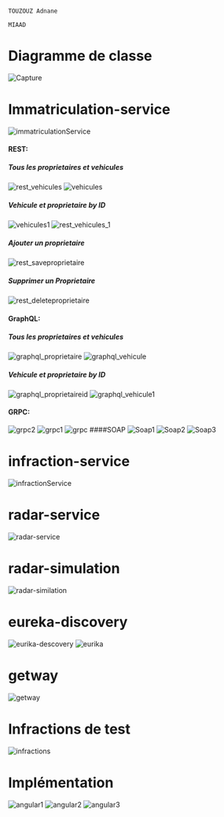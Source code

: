                                                                            TOUZOUZ Adnane
                                                                           MIAAD
                                                                    




# Diagramme de classe
![Capture](https://github.com/T-adnane/Vehicle-Radar-Infraction-Micro-Service/assets/115072337/19e96ea6-e8ce-4279-813c-c96cfa3c54ef)
# Immatriculation-service
![immatriculationService](https://github.com/T-adnane/Vehicle-Radar-Infraction-Micro-Service/assets/115072337/bd8d87f5-b2f8-4632-b7d2-e1f7e86cde13)
#### REST:
##### Tous les proprietaires et vehicules
![rest_vehicules](https://github.com/T-adnane/Vehicle-Radar-Infraction-Micro-Service/assets/115072337/95aa1c3c-a28f-4134-91c6-308d585352ab)
![vehicules](https://github.com/T-adnane/Vehicle-Radar-Infraction-Micro-Service/assets/115072337/103070f5-2e12-4a90-bfb8-a465dec2f166)
##### Vehicule et proprietaire by ID
![vehicules1](https://github.com/T-adnane/Vehicle-Radar-Infraction-Micro-Service/assets/115072337/a3dbb908-6011-415a-9332-9ce94f6dce3d)
![rest_vehicules_1](https://github.com/T-adnane/Vehicle-Radar-Infraction-Micro-Service/assets/115072337/70402755-a3fb-4f50-a323-b5b4b93e2609)
##### Ajouter un proprietaire
![rest_saveproprietaire](https://github.com/T-adnane/Vehicle-Radar-Infraction-Micro-Service/assets/115072337/978fbf0e-e99e-4d0c-bc7d-5ed73e15b821)
##### Supprimer un Proprietaire
![rest_deleteproprietaire](https://github.com/T-adnane/Vehicle-Radar-Infraction-Micro-Service/assets/115072337/fa3a6a17-128f-481e-b428-3e2ead71085e)
#### GraphQL:
##### Tous les proprietaires et vehicules
![graphql_proprietaire](https://github.com/T-adnane/Vehicle-Radar-Infraction-Micro-Service/assets/115072337/923b4afa-4164-46ca-aaec-0235abbe6368)
![graphql_vehicule](https://github.com/T-adnane/Vehicle-Radar-Infraction-Micro-Service/assets/115072337/94f9b286-b71b-431d-a57b-056940985c57)
##### Vehicule et proprietaire by ID
![graphql_proprietaireid](https://github.com/T-adnane/Vehicle-Radar-Infraction-Micro-Service/assets/115072337/333e3e93-182b-4b87-8cb6-b822ba080cd3)
![graphql_vehicule1](https://github.com/T-adnane/Vehicle-Radar-Infraction-Micro-Service/assets/115072337/9679c63e-e505-4aef-97a3-171bbec79411)
#### GRPC:
![grpc2](https://github.com/T-adnane/Vehicle-Radar-Infraction-Micro-Service/assets/115072337/88bf0ca6-a554-49d5-874e-a149b3d50430)
![grpc1](https://github.com/T-adnane/Vehicle-Radar-Infraction-Micro-Service/assets/115072337/791f3030-8588-4130-9097-569ba36cfadf)
![grpc](https://github.com/T-adnane/Vehicle-Radar-Infraction-Micro-Service/assets/115072337/dbb12ca7-58ef-41f7-9811-946a79b1cf77)
####SOAP
![Soap1](https://github.com/T-adnane/Vehicle-Radar-Infraction-Micro-Service/assets/115072337/429c40ed-3ab7-44ea-a44b-27fcbd51540f)
![Soap2](https://github.com/T-adnane/Vehicle-Radar-Infraction-Micro-Service/assets/115072337/8a0a082b-25ec-4850-810e-44b8b9af848b)
![Soap3](https://github.com/T-adnane/Vehicle-Radar-Infraction-Micro-Service/assets/115072337/edcad614-d804-44e1-b6f0-86bb485dd9c3)
# infraction-service
![infractionService](https://github.com/T-adnane/Vehicle-Radar-Infraction-Micro-Service/assets/115072337/4641c876-00ba-4ce8-bbb5-fde3bc0f47fa)
# radar-service
![radar-service](https://github.com/T-adnane/Vehicle-Radar-Infraction-Micro-Service/assets/115072337/16f33c7f-bfb8-480d-96d1-54497884bcda)
# radar-simulation
![radar-similation](https://github.com/T-adnane/Vehicle-Radar-Infraction-Micro-Service/assets/115072337/dd539399-9fc6-4d03-82e0-a53725b3c865)
# eureka-discovery
![eurika-descovery](https://github.com/T-adnane/Vehicle-Radar-Infraction-Micro-Service/assets/115072337/8f6c9a2c-9160-4924-a256-ef9b38ddf07a)
![eurika](https://github.com/T-adnane/Vehicle-Radar-Infraction-Micro-Service/assets/115072337/dec8526d-6964-4fec-b2c6-4c8436670561)
# getway
![getway](https://github.com/T-adnane/Vehicle-Radar-Infraction-Micro-Service/assets/115072337/c7c7956d-c03d-4680-9325-ae2d5955a9a8)
# Infractions de test
![infractions](https://github.com/T-adnane/Vehicle-Radar-Infraction-Micro-Service/assets/115072337/de84a27b-1cb1-4702-8eca-ae4ba6bb9e65)
# Implémentation
![angular1](https://github.com/T-adnane/Vehicle-Radar-Infraction-Micro-Service/assets/115072337/588fa406-355d-420e-8bb4-3ecc4ac8e014)
![angular2](https://github.com/T-adnane/Vehicle-Radar-Infraction-Micro-Service/assets/115072337/7b2b318e-bcc3-4d91-91ba-f14db5385798)
![angular3](https://github.com/T-adnane/Vehicle-Radar-Infraction-Micro-Service/assets/115072337/0621135f-2989-4064-aa89-b2b22e0788ef)

